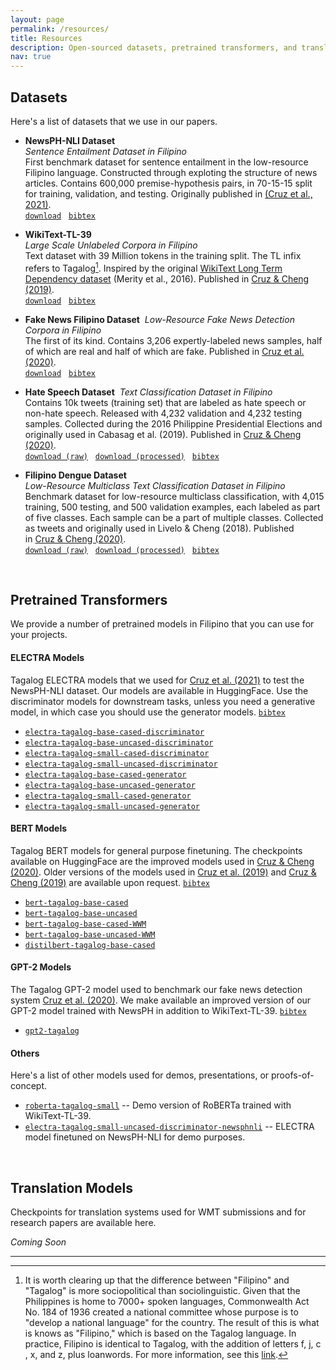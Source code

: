 ```yaml
---
layout: page
permalink: /resources/
title: Resources
description: Open-sourced datasets, pretrained transformers, and translation systems.
nav: true
---
```


## **Datasets** 
Here's a list of datasets that we use in our papers.

- **NewsPH-NLI Dataset**  
*Sentence Entailment Dataset in Filipino*  
First benchmark dataset for sentence entailment in the low-resource Filipino language. Constructed through exploting the structure of news articles. Contains 600,000 premise-hypothesis pairs, in 70-15-15 split for training, validation, and testing. Originally published in [(Cruz et al., 2021)](https://arxiv.org/abs/2010.11574).  
[`download`](https://s3.us-east-2.amazonaws.com/blaisecruz.com/datasets/newsph/newsph-nli.zip) &nbsp; [`bibtex`](https://s3.us-east-2.amazonaws.com/blaisecruz.com/bib/cruz2021exploiting.txt)  
- **WikiText-TL-39**  
*Large Scale Unlabeled Corpora in Filipino*  
Text dataset with 39 Million tokens in the training split. The TL infix refers to Tagalog[^1]. Inspired by the original [WikiText Long Term Dependency dataset](https://blog.einstein.ai/the-wikitext-long-term-dependency-language-modeling-dataset/) (Merity et al., 2016). Published in [Cruz & Cheng (2019)](https://arxiv.org/abs/1907.00409).  
[`download`](https://s3.us-east-2.amazonaws.com/blaisecruz.com/datasets/wikitext-tl-39/wikitext-tl-39.zip) &nbsp; [`bibtex`](https://s3.us-east-2.amazonaws.com/blaisecruz.com/bib/cruz2019evaluating.txt)  

- **Fake News Filipino Dataset**  
*Low-Resource Fake News Detection Corpora in Filipino*  
The first of its kind. Contains 3,206 expertly-labeled news samples, half of which are real and half of which are fake. Published in [Cruz et al. (2020)](http://www.lrec-conf.org/proceedings/lrec2020/pdf/2020.lrec-1.315.pdf).  
[`download`](https://s3.us-east-2.amazonaws.com/blaisecruz.com/datasets/fakenews/fakenews.zip) &nbsp; [`bibtex`](https://s3.us-east-2.amazonaws.com/blaisecruz.com/bib/cruz2020localization.txt)  

- **Hate Speech Dataset**  
*Text Classification Dataset in Filipino*  
Contains 10k tweets (training set) that are labeled as hate speech or non-hate speech. Released with 4,232 validation and 4,232 testing samples. Collected during the 2016 Philippine Presidential Elections and originally used in Cabasag et al. (2019). Published in [Cruz & Cheng (2020)](https://arxiv.org/abs/2005.02068).  
[`download (raw)`](https://s3.us-east-2.amazonaws.com/blaisecruz.com/datasets/hatenonhate/hatespeech_raw.zip) &nbsp; [`download (processed)`](https://s3.us-east-2.amazonaws.com/blaisecruz.com/datasets/hatenonhate/hatespeech_processed.zip) &nbsp; [`bibtex`](https://s3.us-east-2.amazonaws.com/blaisecruz.com/bib/cruz2020establishing.txt)  

- **Filipino Dengue Dataset**   
*Low-Resource Multiclass Text Classification Dataset in Filipino*  
Benchmark dataset for low-resource multiclass classification, with 4,015 training, 500 testing, and 500 validation examples, each labeled as part of five classes. Each sample can be a part of multiple classes. Collected as tweets and originally used in Livelo & Cheng (2018). Published in [Cruz & Cheng (2020)](https://arxiv.org/abs/2005.02068).  
[`download (raw)`](https://s3.us-east-2.amazonaws.com/blaisecruz.com/datasets/dengue/dengue_raw.zip) &nbsp; [`download (processed)`](https://s3.us-east-2.amazonaws.com/blaisecruz.com/datasets/dengue/dengue_processed.zip) &nbsp; [`bibtex`](https://s3.us-east-2.amazonaws.com/blaisecruz.com/bib/cruz2020establishing.txt) 

<br>

## **Pretrained Transformers**
We provide a number of pretrained models in Filipino that you can use for your projects.

#### ELECTRA Models
Tagalog ELECTRA models that we used for [Cruz et al. (2021)](https://arxiv.org/abs/2010.11574) to test the NewsPH-NLI dataset. Our models are available in HuggingFace. Use the discriminator models for downstream tasks, unless you need a generative model, in which case you should use the generator models. [`bibtex`](https://s3.us-east-2.amazonaws.com/blaisecruz.com/bib/cruz2021exploiting.txt)  

- [`electra-tagalog-base-cased-discriminator`](https://huggingface.co/jcblaise/electra-tagalog-base-cased-discriminator)
- [`electra-tagalog-base-uncased-discriminator`](https://huggingface.co/jcblaise/electra-tagalog-base-uncased-discriminator)
- [`electra-tagalog-small-cased-discriminator`](https://huggingface.co/jcblaise/electra-tagalog-small-cased-discriminator)
- [`electra-tagalog-small-uncased-discriminator`](https://huggingface.co/jcblaise/electra-tagalog-small-uncased-discriminator)
- [`electra-tagalog-base-cased-generator`](https://huggingface.co/jcblaise/electra-tagalog-base-cased-generator)
- [`electra-tagalog-base-uncased-generator`](https://huggingface.co/jcblaise/electra-tagalog-base-uncased-generator)
- [`electra-tagalog-small-cased-generator`](https://huggingface.co/jcblaise/electra-tagalog-small-cased-generator)
- [`electra-tagalog-small-uncased-generator`](https://huggingface.co/jcblaise/electra-tagalog-small-uncased-generator)

#### BERT Models
Tagalog BERT models for general purpose finetuning. The checkpoints available on HuggingFace are the improved models used in [Cruz & Cheng (2020)](https://arxiv.org/abs/2005.02068). Older versions of the models used in [Cruz et al. (2019)](https://s3.us-east-2.amazonaws.com/blaisecruz.com/assets/undergraduate_thesis.pdf) and [Cruz & Cheng (2019)](https://arxiv.org/abs/1907.00409) are available upon request. [`bibtex`](https://s3.us-east-2.amazonaws.com/blaisecruz.com/bib/cruz2020establishing.txt) 

- [`bert-tagalog-base-cased`](https://huggingface.co/jcblaise/bert-tagalog-base-cased)
- [`bert-tagalog-base-uncased`](https://huggingface.co/jcblaise/bert-tagalog-base-uncased)
- [`bert-tagalog-base-cased-WWM`](https://huggingface.co/jcblaise/bert-tagalog-base-cased-WWM)
- [`bert-tagalog-base-uncased-WWM`](https://huggingface.co/jcblaise/bert-tagalog-base-uncased-WWM)
- [`distilbert-tagalog-base-cased`](https://huggingface.co/jcblaise/distilbert-tagalog-base-cased)

#### GPT-2 Models
The Tagalog GPT-2 model used to benchmark our fake news detection system [Cruz et al. (2020)](https://aclanthology.org/2020.lrec-1.316/). We make available an improved version of our GPT-2 model trained with NewsPH in addition to WikiText-TL-39. [`bibtex`](https://s3.us-east-2.amazonaws.com/blaisecruz.com/bib/cruz2020localization.txt) 

- [`gpt2-tagalog`](https://huggingface.co/jcblaise/gpt2-tagalog)


#### Others
Here's a list of other models used for demos, presentations, or proofs-of-concept. 

- [`roberta-tagalog-small`](https://huggingface.co/jcblaise/roberta-tagalog-small) -- Demo version of RoBERTa trained with WikiText-TL-39.
- [`electra-tagalog-small-uncased-discriminator-newsphnli`](https://huggingface.co/jcblaise/electra-tagalog-small-uncased-discriminator-newsphnli) -- ELECTRA model finetuned on NewsPH-NLI for demo purposes.

<br>

## **Translation Models**
Checkpoints for translation systems used for WMT submissions and for research papers are available here.

*Coming Soon*

----

[^1]: It is worth clearing up that the difference between "Filipino" and "Tagalog" is more sociopolitical than sociolinguistic. Given that the Philippines is home to 7000+ spoken languages, Commonwealth Act No. 184 of 1936 created a national committee whose purpose is to "develop a national language" for the country. The result of this is what is knows as "Filipino," which is based on the Tagalog language. In practice, Filipino is identical to Tagalog, with the addition of letters f, j, c , x, and z, plus loanwords. For more information, see this [link](https://ncca.gov.ph/about-ncca-3/subcommissions/subcommission-on-cultural-disseminationscd/language-and-translation/development-of-filipino-the-national-language-of-the-philippines/).